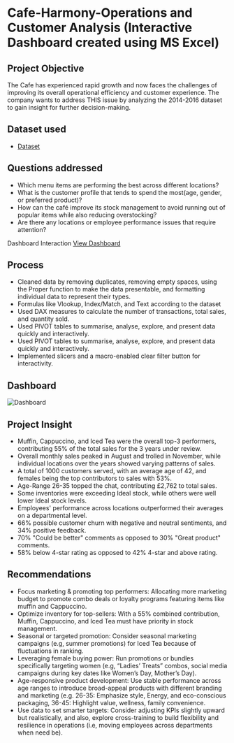 # Cafe-Harmony-Operations and Customer Analysis (Interactive Dashboard created using MS Excel)
## Project Objective
The Cafe has experienced rapid growth and now faces the challenges of improving its overall operational efficiency and customer experience. The company wants to address THIS issue by analyzing the 2014-2016 dataset to gain insight for further decision-making.

## Dataset used
- <a href="https://github.com/BerniAmdan/baanalytics.github.io/blob/main/Cafe_Harmony_Capstone_Project%20Data%20set%20%26%20Analysis.xlsm">Dataset</a>

## Questions addressed
- Which menu items are performing the best across different locations?
- What is the customer profile that tends to spend the most(age, gender, or preferred product)?
- How can the café improve its stock management to avoid running out of popular items while also reducing overstocking?
- Are there any locations or employee performance issues that require attention?

Dashboard Interaction <a href="https://github.com/BerniAmdan/baanalytics.github.io/blob/main/Dashboard.png">View Dashboard</a>

## Process
- Cleaned data by removing duplicates, removing empty spaces, using the Proper function to make the data presentable, and formatting individual data to represent their types.
- Formulas like Vlookup, Index/Match, and Text according to the dataset
- Used DAX measures to calculate the number of transactions, total sales, and quantity sold.
- Used PIVOT tables to summarise, analyse, explore, and present data quickly and interactively.
- Used PIVOT tables to summarise, analyse, explore, and present data quickly and interactively.
- Implemented slicers and a macro-enabled clear filter button for interactivity.

## Dashboard
![Dashboard](https://github.com/user-attachments/assets/eb996ced-c7f2-4b77-bcd2-aa0c8c8a5c49)

## Project Insight
- Muffin, Cappuccino, and Iced Tea were the overall top-3 performers, contributing 55% of the total sales for the 3 years under review.
- Overall monthly sales peaked in August and trolled in November, while individual locations over the years showed varying patterns of sales.
- A total of 1000 customers served, with an average age of 42, and females being the top contributors to sales with 53%.
- Age-Range 26-35 topped the chat, contributing £2,762 to total sales.
- Some inventories were exceeding Ideal stock, while others were well lower Ideal stock levels. 
- Employees' performance across locations outperformed their averages on a departmental level.
- 66% possible customer churn with negative and neutral sentiments, and 34% positive feedback.
- 70% "Could be better" comments as opposed to 30% "Great product" comments.
- 58% below 4-star rating as opposed to 42% 4-star and above rating.

## Recommendations
- Focus marketing & promoting top performers: Allocating more marketing budget to promote combo deals or loyalty programs featuring items like muffin and Cappuccino.
- Optimize inventory for top-sellers: With a 55% combined contribution, Muffin, Cappuccino, and Iced Tea must have priority in stock management.
- Seasonal or targeted promotion: Consider seasonal marketing campaigns (e.g, summer promotions) for Iced Tea because of fluctuations in ranking.
- Leveraging female buying power: Run promotions or bundles specifically targeting women (e.g, “Ladies’ Treats” combos, social media campaigns during key dates like Women’s Day, Mother’s Day).
- Age-responsive product development: Use stable performance across age ranges to introduce broad-appeal products with different branding and marketing (e.g. 26-35: Emphasize style, Energy, and eco-conscious packaging, 36-45: Highlight value, wellness, family convenience.
- Use data to set smarter targets: Consider adjusting KPIs slightly upward but realistically, and also, explore cross-training to build flexibility and resilience in operations (i.e, moving employees across departments when need be).
 
